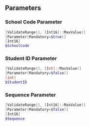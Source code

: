 ## Parameters

### School Code Parameter
```powershell
[ValidateRange(1, [Int16]::MaxValue)]
[Parameter(Mandatory=$true)]
[Int16]
$SchoolCode
```

### Student ID Parameter
```powershell
[ValidateRange(1, [Int]::MaxValue)]
[Parameter(Mandatory=$false)]
[int]
$StudentID
```

### Sequence Parameter
```powershell
[ValidateRange(1, [Int16]::MaxValue)]
[Parameter(Mandatory=$false)]
[Int16]
$Sequence
```
